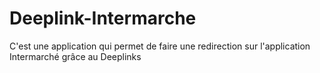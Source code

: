 # Deeplink-Intermarche

C'est une application qui permet de faire une redirection sur l'application Intermarché grâce au Deeplinks
